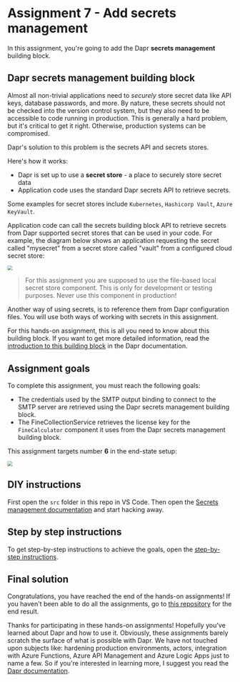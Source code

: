 # Assignment 7 - Add secrets management

In this assignment, you're going to add the Dapr **secrets management** building block.

## Dapr secrets management building block

Almost all non-trivial applications need to _securely_ store secret data like API keys, database passwords, and more. By nature, these secrets should not be checked into the version control system, but they also need to be accessible to code running in production. This is generally a hard problem, but it's critical to get it right. Otherwise, production systems can be compromised.

Dapr's solution to this problem is the secrets API and secrets stores.

Here's how it works:

- Dapr is set up to use a **secret store** - a place to securely store secret data
- Application code uses the standard Dapr secrets API to retrieve secrets.

Some examples for secret stores include `Kubernetes`, `Hashicorp Vault`, `Azure KeyVault`.

Application code can call the secrets building block API to retrieve secrets from Dapr supported secret stores that can be used in your code. For example, the diagram below shows an application requesting the secret called "mysecret" from a secret store called "vault" from a configured cloud secret store:

<img src="img/secrets_cloud_stores.png" style="zoom:67%;" />

> For this assignment you are supposed to use the file-based local secret store component. This is only for development or testing purposes. Never use this component in production!

Another way of using secrets, is to reference them from Dapr configuration files. You will use both ways of working with secrets in this assignment.

For this hands-on assignment, this is all you need to know about this building block. If you want to get more detailed information, read the [introduction to this building block](https://docs.dapr.io/developing-applications/building-blocks/secrets/) in the Dapr documentation.

## Assignment goals

To complete this assignment, you must reach the following goals:

- The credentials used by the SMTP output binding to connect to the SMTP server are retrieved using the Dapr secrets management building block.
- The FineCollectionService retrieves the license key for the `FineCalculator` component it uses from the Dapr secrets management building block.

This assignment targets number **6** in the end-state setup:

<img src="../img/dapr-setup.png" style="zoom: 67%;" />

## DIY instructions

First open the `src` folder in this repo in VS Code. Then open the [Secrets management documentation](https://docs.dapr.io/developing-applications/building-blocks/secrets/) and start hacking away.

## Step by step instructions

To get step-by-step instructions to achieve the goals, open the [step-by-step instructions](step-by-step.md).

## Final solution

Congratulations, you have reached the end of the hands-on assignments! If you haven't been able to do all the assignments, go to [this repository](https://github.com/edwinvw/dapr-traffic-control) for the end result.

Thanks for participating in these hands-on assignments! Hopefully you've learned about Dapr and how to use it. Obviously, these assignments barely scratch the surface of what is possible with Dapr. We have not touched upon subjects like: hardening production environments, actors, integration with Azure Functions, Azure API Management and Azure Logic Apps just to name a few. So if you're interested in learning more, I suggest you read the [Dapr documentation](https://docs.dapr.io).
